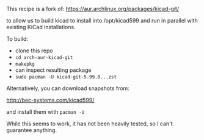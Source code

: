 This recipe is a fork of: https://aur.archlinux.org/packages/kicad-git/

to allow us to build kicad to install into /opt/kicad599 and run in parallel
with existing KiCad installations.

To build:

- clone this repo
- `cd arch-aur-kicad-git`
- `makepkg`
- can inspect resulting package
- `sudo pacman -U kicad-git-5.99.0...zst`

Alternatively, you can download snapshots from:

http://bec-systems.com/kicad599/

and install them with `pacman -U`

While this seems to work, it has not been heavily tested, so I can't guarantee anything.
